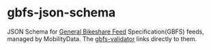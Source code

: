 # gbfs-json-schema
JSON Schema for [General Bikeshare Feed](https://github.com/NABSA/gbfs/blob/master/gbfs.md) Specification(GBFS) feeds, managed by MobilityData. The [gbfs-validator](https://github.com/MobilityData/gbfs-validator) links directly to them.
